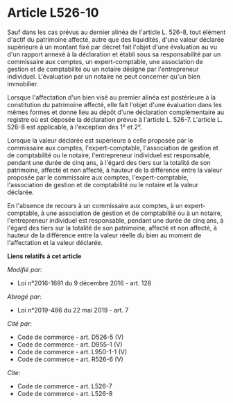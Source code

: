 # Article L526-10

Sauf dans les cas prévus au dernier alinéa de l'article L. 526-8, tout élément d'actif du patrimoine affecté, autre que des
liquidités, d'une valeur déclarée supérieure à un montant fixé par décret fait l'objet d'une évaluation au vu d'un rapport
annexé à la déclaration et établi sous sa responsabilité par un commissaire aux comptes, un expert-comptable, une association
de gestion et de comptabilité ou un notaire désigné par l'entrepreneur individuel. L'évaluation par un notaire ne peut
concerner qu'un bien immobilier. 

Lorsque l'affectation d'un bien visé au premier alinéa est postérieure à la constitution du patrimoine affecté, elle fait
l'objet d'une évaluation dans les mêmes formes et donne lieu au dépôt d'une déclaration complémentaire au registre      où
est déposée la déclaration prévue à l'article L. 526-7. L'article L. 526-8 est applicable, à l'exception des 1° et 2°. 

Lorsque la valeur déclarée est supérieure à celle proposée par le commissaire aux comptes, l'expert-comptable, l'association
de gestion et de comptabilité ou le notaire, l'entrepreneur individuel est responsable, pendant une durée de cinq ans, à
l'égard des tiers sur la totalité de son patrimoine, affecté et non affecté, à hauteur de la différence entre la valeur
proposée par le commissaire aux comptes, l'expert-comptable, l'association de gestion et de comptabilité ou le notaire et la
valeur déclarée. 

En l'absence de recours à un commissaire aux comptes, à un expert-comptable, à une association de gestion et de comptabilité
ou à un notaire, l'entrepreneur individuel est responsable, pendant une durée de cinq ans, à l'égard des tiers sur la
totalité de son patrimoine, affecté et non affecté, à hauteur de la différence entre la valeur réelle du bien au moment de
l'affectation et la valeur déclarée.

**Liens relatifs à cet article**

_Modifié par_:

  - Loi n°2016-1691 du 9 décembre 2016 - art. 128

_Abrogé par_:

  - Loi n°2019-486 du 22 mai 2019 - art. 7

_Cité par_:

  - Code de commerce - art. D526-5 (V)
  - Code de commerce - art. D955-1 (V)
  - Code de commerce - art. L950-1-1 (V)
  - Code de commerce - art. R526-6 (V)

_Cite_:

  - Code de commerce - art. L526-7
  - Code de commerce - art. L526-8
